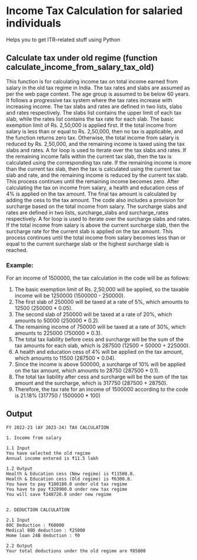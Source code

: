 # Income Tax Calculation for salaried individuals

Helps you to get ITR-related stuff using Python

## Calculate tax under old regime (function calculate_income_from_salary_tax_old)

This function is for calculating income tax on total income earned from salary in the old tax regime in India. The tax rates and slabs are assumed as per the web page context. The age group is assumed to be below 60 years. It follows a progressive tax system where the tax rates increase with increasing income. The tax slabs and rates are defined in two lists, slabs and rates respectively. The slabs list contains the upper limit of each tax slab, while the rates list contains the tax rate for each slab. The basic exemption limit of Rs. 2,50,000 is applied first. If the total income from salary is less than or equal to Rs. 2,50,000, then no tax is applicable, and the function returns zero tax. Otherwise, the total income from salary is reduced by Rs. 2,50,000, and the remaining income is taxed using the tax slabs and rates. A for loop is used to iterate over the tax slabs and rates. If the remaining income falls within the current tax slab, then the tax is calculated using the corresponding tax rate. If the remaining income is more than the current tax slab, then the tax is calculated using the current tax slab and rate, and the remaining income is reduced by the current tax slab. This process continues until the remaining income becomes zero. After calculating the tax on income from salary, a health and education cess of 4% is applied on the tax amount. The final tax amount is calculated by adding the cess to the tax amount. The code also includes a provision for surcharge based on the total income from salary. The surcharge slabs and rates are defined in two lists, surcharge_slabs and surcharge_rates respectively. A for loop is used to iterate over the surcharge slabs and rates. If the total income from salary is above the current surcharge slab, then the surcharge rate for the current slab is applied on the tax amount. This process continues until the total income from salary becomes less than or equal to the current surcharge slab or the highest surcharge slab is reached.
  
### Example:
For an income of 1500000, the tax calculation in the code will be as follows:

1. The basic exemption limit of Rs. 2,50,000 will be applied, so the taxable income will be 1250000 (1500000 - 250000).
2. The first slab of 250000 will be taxed at a rate of 5%, which amounts to 12500 (250000 * 0.05).
3. The second slab of 250000 will be taxed at a rate of 20%, which amounts to 50000 (250000 * 0.2).
4. The remaining income of 750000 will be taxed at a rate of 30%, which amounts to 225000 (750000 * 0.3).
5. The total tax liability before cess and surcharge will be the sum of the tax amounts for each slab, which is 287500 (12500 + 50000 + 225000).
6. A health and education cess of 4% will be applied on the tax amount, which amounts to 11500 (287500 * 0.04).
7. Since the income is above 500000, a surcharge of 10% will be applied on the tax amount, which amounts to 28750 (287500 * 0.1).
8. The total tax liability after cess and surcharge will be the sum of the tax amount and the surcharge, which is 317750 (287500 + 28750).
9. Therefore, the tax rate for an income of 1500000 according to the code is 21.18% (317750 / 1500000 * 100)


## Output
```
FY 2022-23 (AY 2023-24) TAX CALCULATION

1. Income from salary

1.1 Input
You have selected the old regime
Annual income entered is ₹11.5 lakh

1.2 Output
Health & Education cess (New regime) is ₹11500.0.
Health & Education cess (Old regime) is ₹6300.0.
You have to pay ₹180180.0 under old tax regime
You have to pay ₹328900.0 under new tax regime
You will save ₹148720.0 under new regime


2. DEDUCTION CALCULATION

2.1 Input
80C Deduction : ₹60000
Medical 80D deduction : ₹25000
Home loan 24B deduction : ₹0

2.2 Output
Your total deductions under the old regime are ₹85000
```
